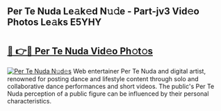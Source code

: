 ## Per Te Nuda Le𝚊k𝚎d N𝚞𝚍e - Part-jv3 Vid𝚎o Photos Le𝚊ks E5YHY

# <h2><a href="http://fbeqm00.evod.top/?m=Per+Te+Nuda">🔗 👉🔴 Per Te Nuda Vid𝚎o Ph𝚘t𝚘s</a></h2>

[![Per Te Nuda N𝚞d𝚎s](https://i.imgur.com/8V9OHl7.gif)](http://fbeqm00.evod.top/?m=Per+Te+Nuda)
Web entertainer Per Te Nuda and digital artist, renowned for posting dance and lifestyle content through solo and collaborative dance performances and short videos. The public's Per Te Nuda perception of a public figure can be influenced by their personal characteristics. 
